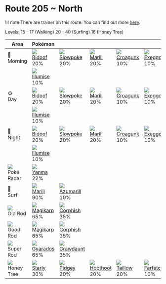 # Route 205 ~ North

!!! note
    There are trainer on this route. You can find out more [here](../../trainer_changes/route_205__north/).

Levels: 15 - 17 (Walking) 20 - 40 (Surfing) 16 (Honey Tree)

Area                           | Pokémon                           | &nbsp;                            | &nbsp;                            | &nbsp;                            | &nbsp;                            | &nbsp;
---                            | ---                               | ---                               | ---                               | ---                               | ---                               | ---
🌅<br>Morning                   | ![][399]<br> [Bidoof]<br> 20%    | ![][079]<br> [Slowpoke]<br> 20%  | ![][183]<br> [Marill]<br> 20%    | ![][453]<br> [Croagunk]<br> 10%  | ![][102]<br> [Exeggcute]<br> 10% | ![][313]<br> [Volbeat]<br> 10%
&nbsp;                         | ![][314]<br> [Illumise]<br> 10%
🌞<br>Day                       | ![][399]<br> [Bidoof]<br> 20%    | ![][079]<br> [Slowpoke]<br> 20%  | ![][183]<br> [Marill]<br> 20%    | ![][453]<br> [Croagunk]<br> 10%  | ![][102]<br> [Exeggcute]<br> 10% | ![][313]<br> [Volbeat]<br> 10%
&nbsp;                         | ![][314]<br> [Illumise]<br> 10%
🌙<br>Night                     | ![][399]<br> [Bidoof]<br> 20%    | ![][079]<br> [Slowpoke]<br> 20%  | ![][183]<br> [Marill]<br> 20%    | ![][453]<br> [Croagunk]<br> 10%  | ![][102]<br> [Exeggcute]<br> 10% | ![][313]<br> [Volbeat]<br> 10%
&nbsp;                         | ![][314]<br> [Illumise]<br> 10%
![][poke-radar]<br> Poké Radar | ![][193]<br> [Yanma]<br> 22%
🌊<br> Surf                     | ![][183]<br> [Marill]<br> 90%    | ![][184]<br> [Azumarill]<br> 10%
![][old-rod]<br> Old Rod       | ![][129]<br> [Magikarp]<br> 65%  | ![][341]<br> [Corphish]<br> 35%
![][good-rod]<br> Good Rod     | ![][129]<br> [Magikarp]<br> 65%  | ![][341]<br> [Corphish]<br> 35%
![][super-rod]<br> Super Rod   | ![][130]<br> [Gyarados]<br> 65%  | ![][342]<br> [Crawdaunt]<br> 35%
![][honey]<br> Honey Tree      | ![][396]<br> [Starly]<br> 30%    | ![][016]<br> [Pidgey]<br> 20%    | ![][163]<br> [Hoothoot]<br> 20%  | ![][276]<br> [Taillow]<br> 20%   | ![][083]<br> [Farfetch'd]<br> 10%


[Pidgey]: ../../pokemon_changes/016/
[Slowpoke]: ../../pokemon_changes/079/
[Farfetch'd]: ../../pokemon_changes/083/
[Exeggcute]: ../../pokemon_changes/102/
[Magikarp]: ../../pokemon_changes/129/
[Gyarados]: ../../pokemon_changes/130/
[Hoothoot]: ../../pokemon_changes/163/
[Marill]: ../../pokemon_changes/183/
[Azumarill]: ../../pokemon_changes/184/
[Yanma]: ../../pokemon_changes/193/
[Taillow]: ../../pokemon_changes/276/
[Volbeat]: ../../pokemon_changes/313/
[Illumise]: ../../pokemon_changes/314/
[Corphish]: ../../pokemon_changes/341/
[Crawdaunt]: ../../pokemon_changes/342/
[Starly]: ../../pokemon_changes/396/
[Bidoof]: ../../pokemon_changes/399/
[Croagunk]: ../../pokemon_changes/453/
[good-rod]: ../img/items/good-rod.png
[honey]: ../img/items/honey.png
[old-rod]: ../img/items/old-rod.png
[poke-radar]: ../img/items/poke-radar.png
[super-rod]: ../img/items/super-rod.png
[016]: ../img/pokemon/016.png
[079]: ../img/pokemon/079.png
[083]: ../img/pokemon/083.png
[102]: ../img/pokemon/102.png
[129]: ../img/pokemon/129.png
[130]: ../img/pokemon/130.png
[163]: ../img/pokemon/163.png
[183]: ../img/pokemon/183.png
[184]: ../img/pokemon/184.png
[193]: ../img/pokemon/193.png
[276]: ../img/pokemon/276.png
[313]: ../img/pokemon/313.png
[314]: ../img/pokemon/314.png
[341]: ../img/pokemon/341.png
[342]: ../img/pokemon/342.png
[396]: ../img/pokemon/396.png
[399]: ../img/pokemon/399.png
[453]: ../img/pokemon/453.png

